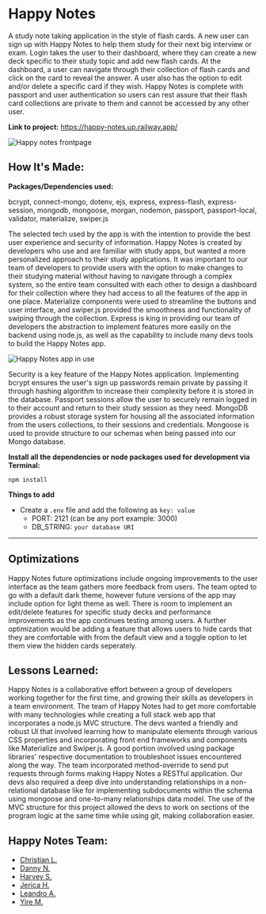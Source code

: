 # Happy Notes
A study note taking application in the style of flash cards. A new user can sign up with Happy Notes to help them study for their next big interview or exam. Login takes the user to their dashboard, where they can create a new deck specific to their study topic and add new flash cards. At the dashboard, a user can navigate through their collection of flash cards and click on the card to reveal the answer. A user also has the option to edit and/or delete a specific card if they wish. Happy Notes is complete with passport and user authentication so users can rest assure that their flash card collections are private to them and cannot be accessed by any other user.
 
**Link to project:** https://happy-notes.up.railway.app/
 
![Happy notes frontpage](https://github.com/jericashall/happy-notes/blob/main/happynotes.png)
 
## How It's Made:
 
**Packages/Dependencies used:**
 
bcrypt, connect-mongo, dotenv, ejs, express, express-flash, express-session, mongodb, mongoose, morgan, nodemon, passport, passport-local, validator, materialize, swiper.js
 
The selected tech used by the app is with the intention to provide the best user experience and security of information. Happy Notes is created by developers who use and are familiar with study apps, but wanted a more personalized approach to their study applications. It was important to our team of developers to provide users with the option to make changes to their studying material without having to navigate through a complex system, so the entire team consulted with each other to design a dashboard for their collection where they had access to all the features of the app in one place. Materialize components were used to streamline the buttons and user interface, and swiper.js provided the smoothness and functionality of swiping through the collection. Express is king in providing our team of developers the abstraction to implement features more easily on the backend using node.js, as well as the capability to include many devs tools to build the Happy Notes app. 


![Happy Notes app in use](https://github.com/yiremorlans/happy-notes/blob/main/happynotes.gif)
 
Security is a key feature of the Happy Notes application. Implementing bcrypt ensures the user's sign up passwords remain private by passing it through hashing algorithm to increase their complexity before it is stored in the database. Passport sessions allow the user to securely remain logged in to their account and return to their study session as they need. MongoDB provides a robust storage system for housing all the associated information from the users collections, to their sessions and credentials. Mongoose is used to provide structure to our schemas when being passed into our Mongo database.

**Install all the dependencies or node packages used for development via Terminal:**

`npm install`

**Things to add**

- Create a `.env` file and add the following as `key: value` 
  - PORT: 2121 (can be any port example: 3000) 
  - DB_STRING: `your database URI` 
 ---
 
 
## Optimizations
 
Happy Notes future optimizations include ongoing improvements to the user interface as the team gathers more feedback from users. The team opted to go with a default dark theme, however future versions of the app may include option for light theme as well. There is room to implement an edit/delete features for specific study decks and performance improvements as the app continues testing among users. A further optimization would be adding a feature that allows users to hide cards that they are comfortable with from the default view and a toggle option to let them view the hidden cards seperately.
 
## Lessons Learned:

Happy Notes is a collaborative effort between a group of developers working together for the first time, and growing their skills as developers in a team environment. The team of Happy Notes had to get more comfortable with many technologies while creating a full stack web app that incorporates a node.js MVC structure. The devs wanted a friendly and robust UI that involved learning how to manipulate elements through various CSS properties and incorporating front end frameworks and components like Materialize and Swiper.js. A good portion involved using package libraries' respective documentation to troubleshoot issues encountered along the way. The team incorporated method-override to send put requests through forms making Happy Notes a RESTful application. Our devs also required a deep dive into understanding relationships in a non-relational database like for implementing subdocuments within the schema using mongoose and one-to-many relationships data model. The use of the MVC structure for this project allowed the devs to work on sections of the program logic at the same time while using git, making collaboration easier.

## Happy Notes Team:
 
- <a href="https://github.com/degenerating">Christian L.</a>
- <a href="https://github.com/QuocNguyen2412">Danny N.</a>
- <a href="https://github.com/hlsamuel00">Harvey S.</a>
- <a href="https://github.com/jericashall">Jerica H.</a>
- <a href="https://github.com/leandro-alba">Leandro A.</a>
- <a href="https://github.com/yiremorlans">Yire M.</a>
